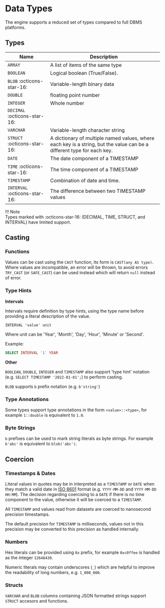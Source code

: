 # Data Types

The engine supports a reduced set of types compared to full DBMS platforms.

## Types

Name        | Description
----------- | --------------
`ARRAY`     | A list of items of the same type
`BOOLEAN`   | Logical boolean (True/False).
`BLOB` :octicons-star-16:     | Variable-length binary data
`DOUBLE`    | floating point number
`INTEGER`   | Whole number
`DECIMAL` :octicons-star-16:  |
`VARCHAR`   | Variable-length character string
`STRUCT` :octicons-star-16:   | A dictionary of multiple named values, where each key is a string, but the value can be a different type for each key.
`DATE`      | The date component of a TIMESTAMP
`TIME` :octicons-star-16: | The time component of a TIMESTAMP
`TIMESTAMP` | Combination of date and time.
`INTERVAL` :octicons-star-16: | The difference between two TIMESTAMP values

!!! Note  
    Types marked with :octicons-star-16: (DECIMAL, TIME, STRUCT, and INTERVAL) have limited support.

## Casting

### Functions

Values can be cast using the `CAST` function, its form is `CAST(any AS type)`. Where values are incompatible, an error will be thrown, to avoid errors `TRY_CAST` (or `SAFE_CAST`) can be used instead which will return `null` instead of error.

### Type Hints

**Intervals**

Intervals require definition by type hints, using the type name before providing a literal description of the value.

~~~
INTERVAL 'value' unit
~~~

Where unit can be 'Year', 'Month', 'Day', 'Hour', 'Minute' or 'Second'.

Example:
~~~sql
SELECT INTERVAL '1' YEAR
~~~

**Other**

`BOOLEAN`, `DOUBLE`, `INTEGER` and `TIMESTAMP` also support 'type hint' notation (e.g. `SELECT TIMESTAMP '2022-01-01';`) to perform casting.

`BLOB` supports `b` prefix notation (e.g. `b'string'`)

### Type Annotations

Some types support type annotations in the form `<value>::<type>`, for example `1::double` is equivalent to `1.0`.

### Byte Strings

`b` prefixes can be used to mark string literals as byte strings. For example `b'abc'` is equivalent to `blob('abc')`.

## Coercion

### Timestamps & Dates

Literal values in quotes may be in interpreted as a `TIMESTAMP` or `DATE` when they match a valid date in [ISO 8601](https://www.iso.org/iso-8601-date-and-time-format.html)  format (e.g. `YYYY-MM-DD` and `YYYY-MM-DD HH:MM`). The decision regarding coercising to a `DATE` if there is no time component to the value, otherwise it will be coerced to a `TIMESTAMP`. 

All `TIMESTAMP` and values read from datasets are coerced to nanosecond precision timestamps.

The default precision for `TIMESTAMP` is milliseconds, values not in this precision may be converted to this precision as handled internally.

### Numbers

Hex literals can be provided using `0x` prefix, for example `0xc0ffee` is handled as the integer `12648430`.

Numeric literals may contain underscores (`_`) which are helpful to improve the readability of long numbers, e.g. `1_000_000`.

### Structs

`VARCHAR` and `BLOB` columns containing JSON formatted strings support `STRUCT` accesors and functions. 
